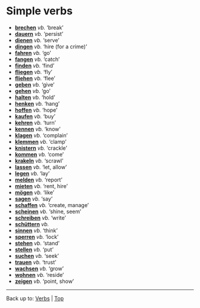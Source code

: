 # Simple verbs

- **[brechen](b/br/brechen.md)** *vb.* ‘break’
- **[dauern](d/da/dauern.md)** *vb.* ‘persist’
- **[dienen](d/di/dienen.md)** *vb.* ‘serve’
- **[dingen](d/di/dingen.md)** *vb.* ‘hire (for a crime)’
- **[fahren](f/fa/fahren.md)** *vb.* ‘go’
- **[fangen](f/fa/fangen.md)** *vb.* ‘catch’
- **[finden](f/fi/finden.md)** *vb.* ‘find’
- **[fliegen](f/fl/fliegen.md)** *vb.* ‘fly’
- **[fliehen](f/fl/fliehen.md)** *vb.* ‘flee’
- **[geben](g/ge/geben.md)** *vb.* ‘give’
- **[gehen](g/ge/gehen.md)** *vb.* ‘go’
- **[halten](h/ha/halten.md)** *vb.* ‘hold’
- **[henken](h/he/henken.md)** *vb.* ‘hang’
- **[hoffen](h/ho/hoffen.md)** *vb.* ‘hope’
- **[kaufen](k/ka/kaufen.md)** *vb.* ‘buy’
- **[kehren](k/ke/kehren.md)** *vb.* ‘turn’
- **[kennen](k/ke/kennen.md)** *vb.* ‘know’
- **[klagen](k/kl/klagen.md)** *vb.* ‘complain’
- **[klemmen](k/kl/klemmen.md)** *vb.* ‘clamp’
- **[knistern](k/kn/knistern.md)** *vb.* ‘crackle’
- **[kommen](k/ko/kommen.md)** *vb.* ‘come’
- **[krakeln](k/kr/krakeln.md)** *vb.* ‘scrawl’
- **[lassen](l/la/lassen.md)** *vb.* ‘let, allow’
- **[legen](l/le/legen.md)** *vb.* ‘lay’
- **[melden](m/me/melden.md)** *vb.* ‘report’
- **[mieten](m/mi/mieten.md)** *vb.* ‘rent, hire’
- **[mögen](m/moe/moegen.md)** *vb.* ‘like’
- **[sagen](s/sa/sagen.md)** *vb.* ‘say’
- **[schaffen](s/sc/schaffen.md)** *vb.* ‘create, manage’
- **[scheinen](s/sc/scheinen.md)** *vb.* ‘shine, seem’
- **[schreiben](s/sc/schreiben.md)** *vb.* ‘write’
- **[schüttern](s/sc/schuettern.md)** *vb.*
- **[sinnen](s/si/sinnen.md)** *vb.* ‘think’
- **[sperren](s/sp/sperren.md)** *vb.* ‘lock’
- **[stehen](s/st/stehen.md)** *vb.* ‘stand’
- **[stellen](s/st/stellen.md)** *vb.* ‘put’
- **[suchen](s/su/suchen.md)** *vb.* ‘seek’
- **[trauen](t/tr/trauen.md)** *vb.* ‘trust’
- **[wachsen](w/wa/wachsen.md)** *vb.* ‘grow’
- **[wohnen](w/wo/wohnen.md)** *vb.* ‘reside’
- **[zeigen](z/ze/zeigen.md)** *vb.* ‘point, show’

----

Back up to: [Verbs](index.md) | [Top](../index.md)
